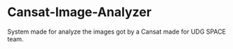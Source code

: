 # Cansat-Image-Analyzer
System made for analyze the images got by a Cansat made for UDG SPACE team. 
